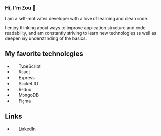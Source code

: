 ### Hi, I'm Zou :wave:

I am a self-motivated developer with a love of learning and clean code. 

I enjoy thinking about ways to improve application structure and code readability, and am constantly striving to learn new technologies as well as deepen my understanding of the basics.

## My favorite technologies
- <img width="16px" src="https://cdn.jsdelivr.net/gh/devicons/devicon/icons/typescript/typescript-original.svg" /> TypeScript
- <img width="16px" src="https://cdn.jsdelivr.net/gh/devicons/devicon/icons/react/react-original.svg" /> React
- <img width="16px" src="https://cdn.jsdelivr.net/gh/devicons/devicon/icons/express/express-original.svg" /> Express
- <img width="16px" src="https://cdn.jsdelivr.net/gh/devicons/devicon/icons/socketio/socketio-original.svg" /> Socket.IO
- <img width="16px" src="https://cdn.jsdelivr.net/gh/devicons/devicon/icons/redux/redux-original.svg" /> Redux
- <img width="16px" src="https://cdn.jsdelivr.net/gh/devicons/devicon/icons/mongodb/mongodb-original.svg" /> MongoDB
- <img width="16px" src="https://cdn.jsdelivr.net/gh/devicons/devicon/icons/figma/figma-original.svg" /> Figma

## Links
- <img width="16px" src="https://cdn.jsdelivr.net/gh/devicons/devicon/icons/linkedin/linkedin-original.svg" /> [LinkedIn](https://www.linkedin.com/in/zouminowa)
